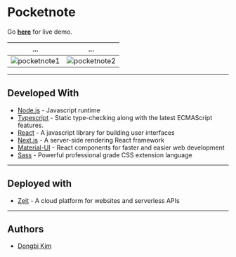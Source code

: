 # Pocketnote

Go **[here](https://smartmorning.now.sh)** for live demo.

... | ...
--- | ---
![pocketnote1](https://user-images.githubusercontent.com/40073162/56672075-c26a3500-6683-11e9-8f85-12651e19adfa.png) | ![pocketnote2](https://user-images.githubusercontent.com/40073162/56673563-7b317380-6686-11e9-8325-22700ad2e5cd.png)

---

## Developed With

* [Node.js](https://nodejs.org/en/) - Javascript runtime
* [Typescript](www.typescriptlang.org) - Static type-checking along with the latest ECMAScript features.
* [React](https://reactjs.org/) - A javascript library for building user interfaces
* [Next.js](https://nextjs.org) - A server-side rendering React framework
* [Material-UI](https://material-ui.com) - React components for faster and easier web development
* [Sass](https://sass-lang.com) - Powerful professional grade CSS extension language

---

## Deployed with

* [Zeit](https://zeit.co) - A cloud platform for websites and serverless APIs

---

## Authors

* [Dongbi Kim](https://github.com/dbk81587)
